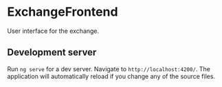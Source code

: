 # ExchangeFrontend

User interface for the exchange. 

## Development server

Run `ng serve` for a dev server. Navigate to `http://localhost:4200/`. The application will automatically reload if you change any of the source files.
